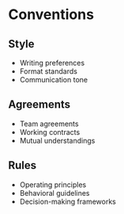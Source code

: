 # Conventions

## Style
- Writing preferences
- Format standards
- Communication tone

## Agreements
- Team agreements
- Working contracts
- Mutual understandings

## Rules
- Operating principles
- Behavioral guidelines
- Decision-making frameworks
